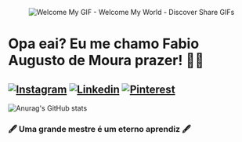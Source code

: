 <div align="center">
  
  ![Welcome My GIF - Welcome My World - Discover   Share GIFs](https://github.com/FabioMourahn/FabioMourahn/assets/142456922/5925e7cc-b30a-4850-a6b2-3fa586d9959d)

</div>

# **Opa eai? Eu me chamo Fabio Augusto de Moura prazer!** 🧑‍🎓 

[![Instagram](https://img.shields.io/badge/Instagram-E4405F?style=for-the-badge&logo=instagram&logoColor=white)](https://instagram.com/fabiomourah)
[![Linkedin](https://img.shields.io/badge/LinkedIn-0077B5?style=for-the-badge&logo=linkedin&logoColor=white)](https://linkedin.com/fabiomoura)
[![Pinterest](https://img.shields.io/badge/Pinterest-%23E60023.svg?&style=for-the-badge&logo=Pinterest&logoColor=white)](https://br.pinterest.com/FabioMourahn/)
----------------------------------------------------------------------
![Anurag's GitHub stats](https://github-readme-stats.vercel.app/api?username=Fabiomourahn&show_icons=true&theme=tokyonight)

### 🖋️ Uma grande mestre é um eterno aprendiz 🖋️
